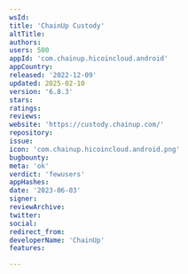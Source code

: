 ```yaml
---
wsId: 
title: 'ChainUp Custody'
altTitle: 
authors: 
users: 500
appId: 'com.chainup.hicoincloud.android'
appCountry: 
released: '2022-12-09'
updated: 2025-02-10
version: '6.8.3'
stars: 
ratings: 
reviews: 
website: 'https://custody.chainup.com/'
repository: 
issue: 
icon: 'com.chainup.hicoincloud.android.png'
bugbounty: 
meta: 'ok'
verdict: 'fewusers'
appHashes: 
date: '2023-06-03'
signer: 
reviewArchive: 
twitter: 
social: 
redirect_from: 
developerName: 'ChainUp'
features: 

---
```


